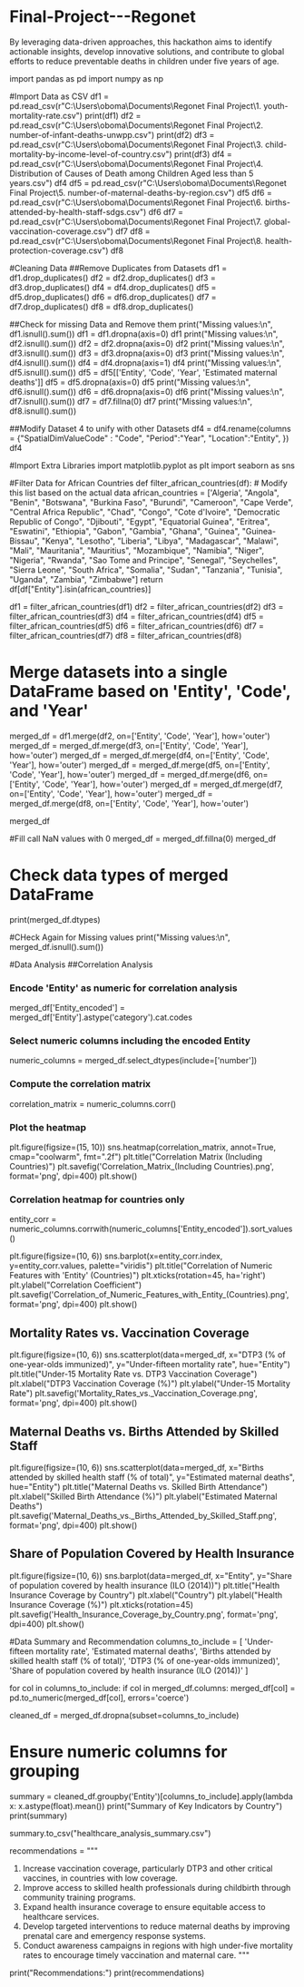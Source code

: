 # Final-Project---Regonet
By leveraging data-driven approaches, this hackathon aims to identify actionable insights, develop innovative solutions, and contribute to global efforts to reduce preventable deaths in children under five years of age.

import pandas as pd
import numpy as np

#Import Data as CSV
df1 = pd.read_csv(r"C:\Users\oboma\Documents\Regonet Final Project\1. youth-mortality-rate.csv")
print(df1)
df2 = pd.read_csv(r"C:\Users\oboma\Documents\Regonet Final Project\2. number-of-infant-deaths-unwpp.csv")
print(df2)
df3 = pd.read_csv(r"C:\Users\oboma\Documents\Regonet Final Project\3. child-mortality-by-income-level-of-country.csv")
print(df3)
df4 = pd.read_csv(r"C:\Users\oboma\Documents\Regonet Final Project\4. Distribution of Causes of Death among Children Aged less than 5 years.csv")
df4
df5 = pd.read_csv(r"C:\Users\oboma\Documents\Regonet Final Project\5. number-of-maternal-deaths-by-region.csv")
df5
df6 = pd.read_csv(r"C:\Users\oboma\Documents\Regonet Final Project\6. births-attended-by-health-staff-sdgs.csv")
df6
df7 = pd.read_csv(r"C:\Users\oboma\Documents\Regonet Final Project\7. global-vaccination-coverage.csv")
df7
df8 = pd.read_csv(r"C:\Users\oboma\Documents\Regonet Final Project\8. health-protection-coverage.csv")
df8

#Cleaning Data
##Remove Duplicates from Datasets
df1 = df1.drop_duplicates()
df2 = df2.drop_duplicates()
df3 = df3.drop_duplicates()
df4 = df4.drop_duplicates()
df5 = df5.drop_duplicates()
df6 = df6.drop_duplicates()
df7 = df7.drop_duplicates()
df8 = df8.drop_duplicates()

##Check for missing Data and Remove them
print("Missing values:\\n", df1.isnull().sum())
df1 = df1.dropna(axis=0)
df1
print("Missing values:\\n", df2.isnull().sum())
df2 = df2.dropna(axis=0)
df2
print("Missing values:\\n", df3.isnull().sum())
df3 = df3.dropna(axis=0)
df3
print("Missing values:\\n", df4.isnull().sum())
df4 = df4.dropna(axis=1)
df4
print("Missing values:\\n", df5.isnull().sum())
df5 = df5[['Entity', 'Code', 'Year', 'Estimated maternal deaths']]
df5 = df5.dropna(axis=0)
df5
print("Missing values:\\n", df6.isnull().sum())
df6 = df6.dropna(axis=0)
df6
print("Missing values:\\n", df7.isnull().sum())
df7 = df7.fillna(0)
df7
print("Missing values:\\n", df8.isnull().sum())

##Modify Dataset 4 to unify with other Datasets
df4 = df4.rename(columns = {"SpatialDimValueCode" : "Code",
                     "Period":"Year",
                     "Location":"Entity",
                     })
df4

#Import Extra Libraries
import matplotlib.pyplot as plt
import seaborn as sns


#Filter Data for African Countries
def filter_african_countries(df):
     # Modify this list based on the actual data
    african_countries = ['Algeria', "Angola", "Benin", "Botswana", "Burkina Faso", "Burundi", "Cameroon", "Cape Verde", "Central Africa Republic", "Chad", "Congo", "Cote d'Ivoire", "Democratic Republic of Congo", "Djibouti", "Egypt", "Equatorial Guinea", "Eritrea", "Eswatini", "Ethiopia", "Gabon", "Gambia", "Ghana", "Guinea", "Guinea-Bissau", "Kenya", "Lesotho", "Liberia", "Libya", "Madagascar", "Malawi", "Mali", "Mauritania", "Mauritius", "Mozambique", "Namibia", "Niger", "Nigeria", "Rwanda", "Sao Tome and Principe", "Senegal", "Seychelles", "Sierra Leone", "South Africa", "Somalia", "Sudan", "Tanzania", "Tunisia", "Uganda", "Zambia", "Zimbabwe"]
    return df[df["Entity"].isin(african_countries)]

df1 = filter_african_countries(df1)
df2 = filter_african_countries(df2)
df3 = filter_african_countries(df3)
df4 = filter_african_countries(df4)
df5 = filter_african_countries(df5)
df6 = filter_african_countries(df6)
df7 = filter_african_countries(df7)
df8 = filter_african_countries(df8)

# Merge datasets into a single DataFrame based on 'Entity', 'Code', and 'Year'
merged_df = df1.merge(df2, on=['Entity', 'Code', 'Year'], how='outer')
merged_df = merged_df.merge(df3, on=['Entity', 'Code', 'Year'], how='outer')
merged_df = merged_df.merge(df4, on=['Entity', 'Code', 'Year'], how='outer')
merged_df = merged_df.merge(df5, on=['Entity', 'Code', 'Year'], how='outer')
merged_df = merged_df.merge(df6, on=['Entity', 'Code', 'Year'], how='outer')
merged_df = merged_df.merge(df7, on=['Entity', 'Code', 'Year'], how='outer')
merged_df = merged_df.merge(df8, on=['Entity', 'Code', 'Year'], how='outer')

merged_df


#Fill call NaN values with 0
merged_df = merged_df.fillna(0)
merged_df

# Check data types of merged DataFrame
print(merged_df.dtypes)

#CHeck Again for Missing values
print("Missing values:\\n", merged_df.isnull().sum())


#Data Analysis
##Correlation Analysis
### Encode 'Entity' as numeric for correlation analysis
merged_df['Entity_encoded'] = merged_df['Entity'].astype('category').cat.codes

### Select numeric columns including the encoded Entity
numeric_columns = merged_df.select_dtypes(include=['number'])

### Compute the correlation matrix
correlation_matrix = numeric_columns.corr()

### Plot the heatmap
plt.figure(figsize=(15, 10))
sns.heatmap(correlation_matrix, annot=True, cmap="coolwarm", fmt=".2f")
plt.title("Correlation Matrix (Including Countries)")
plt.savefig('Correlation_Matrix_(Including Countries).png', format='png', dpi=400)
plt.show()

### Correlation heatmap for countries only
entity_corr = numeric_columns.corrwith(numeric_columns['Entity_encoded']).sort_values()

plt.figure(figsize=(10, 6))
sns.barplot(x=entity_corr.index, y=entity_corr.values, palette="viridis")
plt.title("Correlation of Numeric Features with 'Entity' (Countries)")
plt.xticks(rotation=45, ha='right')
plt.ylabel("Correlation Coefficient")
plt.savefig('Correlation_of_Numeric_Features_with_Entity_(Countries).png', format='png', dpi=400)
plt.show()

## Mortality Rates vs. Vaccination Coverage
plt.figure(figsize=(10, 6))
sns.scatterplot(data=merged_df, x="DTP3 (% of one-year-olds immunized)", y="Under-fifteen mortality rate", hue="Entity")
plt.title("Under-15 Mortality Rate vs. DTP3 Vaccination Coverage")
plt.xlabel("DTP3 Vaccination Coverage (%)")
plt.ylabel("Under-15 Mortality Rate")
plt.savefig('Mortality_Rates_vs._Vaccination_Coverage.png', format='png', dpi=400)
plt.show()

## Maternal Deaths vs. Births Attended by Skilled Staff
plt.figure(figsize=(10, 6))
sns.scatterplot(data=merged_df, x="Births attended by skilled health staff (% of total)", y="Estimated maternal deaths", hue="Entity")
plt.title("Maternal Deaths vs. Skilled Birth Attendance")
plt.xlabel("Skilled Birth Attendance (%)")
plt.ylabel("Estimated Maternal Deaths")
plt.savefig('Maternal_Deaths_vs._Births_Attended_by_Skilled_Staff.png', format='png', dpi=400)
plt.show()

## Share of Population Covered by Health Insurance
plt.figure(figsize=(10, 6))
sns.barplot(data=merged_df, x="Entity", y="Share of population covered by health insurance (ILO (2014))")
plt.title("Health Insurance Coverage by Country")
plt.xlabel("Country")
plt.ylabel("Health Insurance Coverage (%)")
plt.xticks(rotation=45)
plt.savefig('Health_Insurance_Coverage_by_Country.png', format='png', dpi=400)
plt.show()

#Data Summary and Recommendation
columns_to_include = [
    'Under-fifteen mortality rate',
    'Estimated maternal deaths',
    'Births attended by skilled health staff (% of total)',
    'DTP3 (% of one-year-olds immunized)',
    'Share of population covered by health insurance (ILO (2014))'
]

for col in columns_to_include:
    if col in merged_df.columns:
        merged_df[col] = pd.to_numeric(merged_df[col], errors='coerce')

cleaned_df = merged_df.dropna(subset=columns_to_include)

# Ensure numeric columns for grouping
summary = cleaned_df.groupby('Entity')[columns_to_include].apply(lambda x: x.astype(float).mean())
print("Summary of Key Indicators by Country")
print(summary)

summary.to_csv("healthcare_analysis_summary.csv")

recommendations = """
1. Increase vaccination coverage, particularly DTP3 and other critical vaccines, in countries with low coverage.
2. Improve access to skilled health professionals during childbirth through community training programs.
3. Expand health insurance coverage to ensure equitable access to healthcare services.
4. Develop targeted interventions to reduce maternal deaths by improving prenatal care and emergency response systems.
5. Conduct awareness campaigns in regions with high under-five mortality rates to encourage timely vaccination and maternal care.
"""

print("Recommendations:")
print(recommendations)
